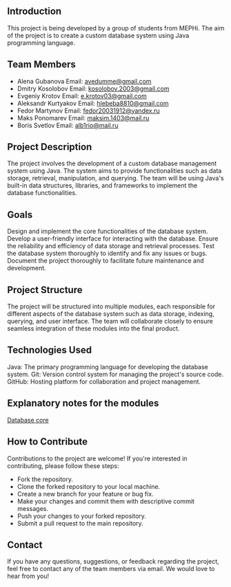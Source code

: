## Introduction
This project is being developed by a group of students from MEPHi. The aim of the project is to create a custom database system using Java programming language.

## Team Members
- Alena Gubanova
  Email: avedumme@gmail.com
- Dmitry Kosolobov
  Email: kosolobov.2003@gmail.com
- Evgeniy Krotov
  Email: e.krotov03@gmail.com
- Aleksandr Kurtyakov
  Email: hlebeba8810@gmail.com
- Fedor Martynov
  Email: fedor20031912@yandex.ru
- Maks Ponomarev
  Email: maksim.1403@mail.ru
- Boris Svetlov
  Email: alb1rio@mail.ru

## Project Description
The project involves the development of a custom database management system using Java. The system aims to provide functionalities such as data storage, retrieval, manipulation, and querying. The team will be using Java's built-in data structures, libraries, and frameworks to implement the database functionalities.

## Goals
Design and implement the core functionalities of the database system.
Develop a user-friendly interface for interacting with the database.
Ensure the reliability and efficiency of data storage and retrieval processes.
Test the database system thoroughly to identify and fix any issues or bugs.
Document the project thoroughly to facilitate future maintenance and development.

## Project Structure
The project will be structured into multiple modules, each responsible for different aspects of the database system such as data storage, indexing, querying, and user interface. The team will collaborate closely to ensure seamless integration of these modules into the final product.

## Technologies Used
Java: The primary programming language for developing the database system.
Git: Version control system for managing the project's source code.
GitHub: Hosting platform for collaboration and project management.

## Explanatory notes for the modules
[Database core](https://docs.google.com/document/d/1mEagP_lLkA7tbYHyWw0xqeE6vxl67B6L7ZzAlWGvlOg/edit#heading=h.2s8eyo1)


## How to Contribute
Contributions to the project are welcome! If you're interested in contributing, please follow these steps:

- Fork the repository.
- Clone the forked repository to your local machine.
- Create a new branch for your feature or bug fix.
- Make your changes and commit them with descriptive commit messages.
- Push your changes to your forked repository.
- Submit a pull request to the main repository.

## Contact
If you have any questions, suggestions, or feedback regarding the project, feel free to contact any of the team members via email. We would love to hear from you!
